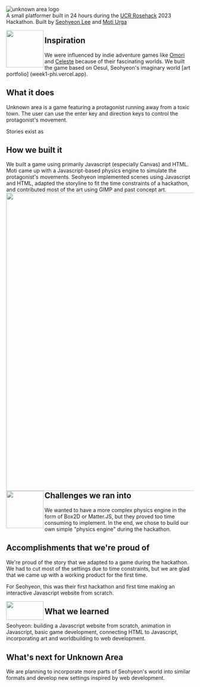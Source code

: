 ![unknown area logo](assets/unknownarea.png)
</br>A small platformer built in 24 hours during the [UCR Rosehack](https://rosehack.com/) 2023 Hackathon. Built by [Seohyeon Lee](https://github.com/seohyeon-lee-2025) and [Moti Urga](https://github.com/mgurga)

<img align="left" width="100" height="100" src="assets/protagonist_levels.png">

## Inspiration
We were influenced by indie adventure games like [Omori](https://www.omori-game.com/) and [Celeste](https://www.celestegame.com/) because of their fascinating worlds. We built the game based on Oesul, Seohyeon's imaginary world [art portfolio] (week1-phi.vercel.app).

## What it does
Unknown area is a game featuring a protagonist running away from a toxic town. The user can use the enter key and direction keys to control the protagonist's movement.

Stories exist as 

## How we built it
We built a game using primarily Javascript (especially Canvas) and HTML. Moti came up with a Javascript-based physics engine to simulate the protagonist's movements. Seohyeon implemented scenes using Javascript and HTML, adapted the storyline to fit the time constraints of a hackathon, and contributed most of the art using GIMP and past concept art. 
</br>
<img align="left" width="800" src="assets/storysharing.png">
<img align="left" width="100" height="100" src="assets/enemy.png">
</br>

## Challenges we ran into
 We wanted to have a more complex physics engine in the form of Box2D or Matter.JS, but they proved too time consuming to implement. In the end, we chose to build our own simple "physics engine" during the hackathon.

## Accomplishments that we're proud of
We're proud of the story that we adapted to a game during the hackathon. We had to cut most of the settings due to time constraints, but we are glad that we came up with a working product for the first time. 

For Seohyeon, this was their first hackathon and first time making an interactive Javascript website from scratch. 

<img align="left" width="100" height="50" src="assets/arrow.png">

## What we learned
Seohyeon: building a Javascript website from scratch, animation in Javascript, basic game development, connecting HTML to Javascript, incorporating art and worldbuilding to web development. 

## What's next for Unknown Area
We are planning to incorporate more parts of Seohyeon's world into similar formats and develop new settings inspired by web development. 
